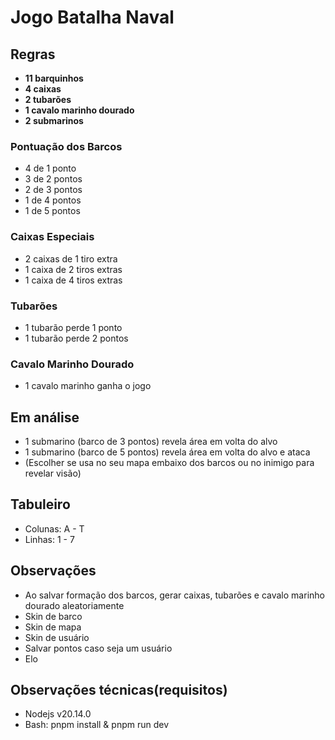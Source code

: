 # Jogo Batalha Naval

## Regras

- **11 barquinhos**
- **4 caixas**
- **2 tubarões**
- **1 cavalo marinho dourado**
- **2 submarinos**

### Pontuação dos Barcos

- 4 de 1 ponto
- 3 de 2 pontos
- 2 de 3 pontos
- 1 de 4 pontos
- 1 de 5 pontos

### Caixas Especiais

- 2 caixas de 1 tiro extra
- 1 caixa de 2 tiros extras
- 1 caixa de 4 tiros extras

### Tubarões

- 1 tubarão perde 1 ponto
- 1 tubarão perde 2 pontos

### Cavalo Marinho Dourado

- 1 cavalo marinho ganha o jogo

## Em análise

- 1 submarino (barco de 3 pontos) revela área em volta do alvo
- 1 submarino (barco de 5 pontos) revela área em volta do alvo e ataca
- (Escolher se usa no seu mapa embaixo dos barcos ou no inimigo para revelar visão)

## Tabuleiro

- Colunas: A - T
- Linhas: 1 - 7

## Observações

- Ao salvar formação dos barcos, gerar caixas, tubarões e cavalo marinho dourado aleatoriamente
- Skin de barco
- Skin de mapa
- Skin de usuário
- Salvar pontos caso seja um usuário
- Elo

## Observações técnicas(requisitos)
- Nodejs v20.14.0
- Bash: pnpm install & pnpm run dev
